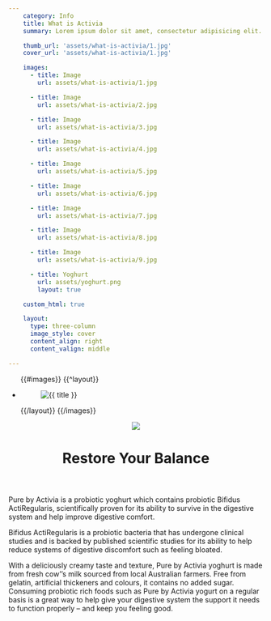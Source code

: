 ```yaml
---
    category: Info
    title: What is Activia
    summary: Lorem ipsum dolor sit amet, consectetur adipisicing elit. Quasi fugit quae, reiciendis ut amet voluptatem, vero temporibus sequi fuga quia provident. Atque error rerum, maxime doloribus laboriosam! Quo, quaerat. Deserunt!

    thumb_url: 'assets/what-is-activia/1.jpg'
    cover_url: 'assets/what-is-activia/1.jpg'

    images:
      - title: Image
        url: assets/what-is-activia/1.jpg

      - title: Image
        url: assets/what-is-activia/2.jpg

      - title: Image
        url: assets/what-is-activia/3.jpg

      - title: Image
        url: assets/what-is-activia/4.jpg

      - title: Image
        url: assets/what-is-activia/5.jpg

      - title: Image
        url: assets/what-is-activia/6.jpg

      - title: Image
        url: assets/what-is-activia/7.jpg

      - title: Image
        url: assets/what-is-activia/8.jpg

      - title: Image
        url: assets/what-is-activia/9.jpg

      - title: Yoghurt
        url: assets/yoghurt.png
        layout: true

    custom_html: true

    layout:
      type: three-column
      image_style: cover
      content_align: right
      content_valign: middle

---
```


<div class="cover col x8">
  <ul class="polaroids">
  {{#images}}
    {{^layout}}
    <li class="polaroid-wrap">
      <figure class="polaroid">
        <img src="{{ url }}" alt="{{ title }}" title="{{ title }}">
      </figure>
    </li>
    {{/layout}}
  {{/images}}
  </ul>
</div>

<div class="content col x4">
  <header>
    <img src="assets/yoghurt.png" data-media-id="images:10" data-original>
    <h1 class="title">Restore Your Balance</h1>
  </header>
  <div class="body">
    <p>Pure by Activia is a probiotic yoghurt which contains probiotic Bifidus ActiRegularis, scientifically proven for its ability to survive in the digestive system and help improve digestive comfort.</p>
    <p>Bifidus ActiRegularis is a probiotic bacteria that has undergone clinical studies and is backed by published scientific studies for its ability to help reduce systems of digestive discomfort such as feeling bloated.</p>
    <p>With a deliciously creamy taste and texture, Pure by Activia yoghurt is made from fresh cow’’s milk sourced from local Australian farmers. Free from gelatin, artificial thickeners and colours, it contains no added sugar. Consuming probiotic rich foods such as Pure by Activia yogurt on a regular basis is a great way to help give your digestive system the support it needs to function properly – and keep you feeling good.</p>
  </div>
</div>
